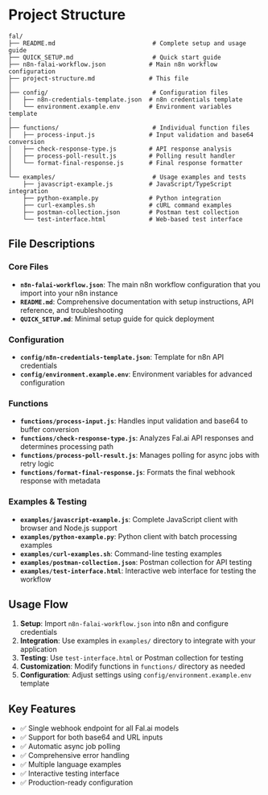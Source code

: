 # Project Structure

```
fal/
├── README.md                           # Complete setup and usage guide
├── QUICK_SETUP.md                      # Quick start guide
├── n8n-falai-workflow.json            # Main n8n workflow configuration
├── project-structure.md               # This file
│
├── config/                             # Configuration files
│   ├── n8n-credentials-template.json  # n8n credentials template
│   └── environment.example.env        # Environment variables template
│
├── functions/                          # Individual function files
│   ├── process-input.js               # Input validation and base64 conversion
│   ├── check-response-type.js         # API response analysis
│   ├── process-poll-result.js         # Polling result handler
│   └── format-final-response.js       # Final response formatter
│
└── examples/                           # Usage examples and tests
    ├── javascript-example.js          # JavaScript/TypeScript integration
    ├── python-example.py              # Python integration
    ├── curl-examples.sh               # cURL command examples
    ├── postman-collection.json        # Postman test collection
    └── test-interface.html            # Web-based test interface
```

## File Descriptions

### Core Files
- **`n8n-falai-workflow.json`**: The main n8n workflow configuration that you import into your n8n instance
- **`README.md`**: Comprehensive documentation with setup instructions, API reference, and troubleshooting
- **`QUICK_SETUP.md`**: Minimal setup guide for quick deployment

### Configuration
- **`config/n8n-credentials-template.json`**: Template for n8n API credentials
- **`config/environment.example.env`**: Environment variables for advanced configuration

### Functions
- **`functions/process-input.js`**: Handles input validation and base64 to buffer conversion
- **`functions/check-response-type.js`**: Analyzes Fal.ai API responses and determines processing path
- **`functions/process-poll-result.js`**: Manages polling for async jobs with retry logic
- **`functions/format-final-response.js`**: Formats the final webhook response with metadata

### Examples & Testing
- **`examples/javascript-example.js`**: Complete JavaScript client with browser and Node.js support
- **`examples/python-example.py`**: Python client with batch processing examples
- **`examples/curl-examples.sh`**: Command-line testing examples
- **`examples/postman-collection.json`**: Postman collection for API testing
- **`examples/test-interface.html`**: Interactive web interface for testing the workflow

## Usage Flow

1. **Setup**: Import `n8n-falai-workflow.json` into n8n and configure credentials
2. **Integration**: Use examples in `examples/` directory to integrate with your application
3. **Testing**: Use `test-interface.html` or Postman collection for testing
4. **Customization**: Modify functions in `functions/` directory as needed
5. **Configuration**: Adjust settings using `config/environment.example.env` template

## Key Features

- ✅ Single webhook endpoint for all Fal.ai models
- ✅ Support for both base64 and URL inputs
- ✅ Automatic async job polling
- ✅ Comprehensive error handling
- ✅ Multiple language examples
- ✅ Interactive testing interface
- ✅ Production-ready configuration